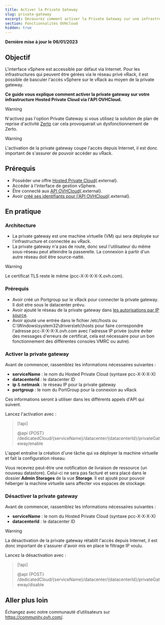 ```yaml
---
title: Activer la Private Gateway
slug: private-gateway
excerpt: Découvrez comment activer la Private Gateway sur une infrastructure Hosted Private Cloud
section: Fonctionnalités OVHcloud
hidden: true
---
```


**Dernière mise à jour le 06/01/2023**

## Objectif

L'interface vSphere est accessible par défaut via Internet. Pour les infrastructures qui peuvent être gérées via le réseau privé vRack, il est possible de basculer l'accès vSphere sur le vRack au moyen de la private gateway.

**Ce guide vous explique comment activer la private gateway sur votre infrastructure Hosted Private Cloud via l'API OVHCloud.**


> [!warning]
> N'activez pas l'option Private Gateway si vous utilisez la solution de plan de reprise d'activité [Zerto](https://www.ovhcloud.com/fr/enterprise/products/hosted-private-cloud/zerto/) car cela provoquerait un dysfonctionnement de Zerto.
>


> [!warning]
>
> L'activation de la private gateway coupe l'accès depuis Internet, il est donc important de s'assurer de pouvoir accéder au vRack.
>



## Prérequis

* Posséder une offre [Hosted Private Cloud](https://www.ovh.com/fr/private-cloud/){.external}.
* Accéder à l’interface de gestion vSphere.
* Être connecté aux [API OVHCloud](https://api.ovh.com/){.external}.
* Avoir [créé ses identifiants pour l'API OVHCloud](https://docs.ovh.com/gb/en/api/first-steps-with-ovh-api/){.external}.

## En pratique

### Architecture

* La private gateway est une machine virtuelle (VM) qui sera déployée sur l'infrastructure et connectée au vRack.
* La private gateway n'a pas de route, donc seul l'utilisateur du même sous-réseau peut atteindre la passerelle. La connexion à partir d'un autre réseau doit être source-natté.

> [!warning]
>
> Le certificat TLS reste le même (pcc-X-X-X-X-X.ovh.com).
>

### Prérequis

* Avoir créé un Portgroup sur le vRack pour connecter la private gateway. Il doit etre sous le datacenter prévu.
* Avoir ajouté le réseau de la private gateway dans [les autorisations par IP source](https://docs.ovh.com/fr/private-cloud/manager-ovh-private-cloud/).
* Avoir ajouté une entrée dans le fichier /etc/hosts ou C:\Windows\system32\drivers\etc\hosts pour faire correspondre l'adresse pcc-X-X-X-X.ovh.com avec l'adresse IP privée (outre éviter des messages d'erreurs de certificat, cela est nécessaire pour un bon fonctionnement des différentes consoles VMRC ou autre).

### Activer la private gateway

Avant de commencer, rassemblez les informations nécessaires suivantes :

- **serviceName** : le nom du Hosted Private Cloud (syntaxe pcc-X-X-X-X)
- **datacenterId** : le datacenter ID
- **ip** & **netmask** : le réseau IP pour la private gateway
- **portgroup** : le nom du PortGroup pour la connexion au vRack

Ces informations seront à utiliser dans les différents appels d'API qui suivent.

Lancez l'activation avec :

> [!api]
>
> @api {POST} /dedicatedCloud/{serviceName}/datacenter/{datacenterId}/privateGateway/enable
>

L'appel entraîne la création d'une tâche qui va déployer la machine virtuelle et fait la configuration réseau.

Vous recevrez peut-être une notification de livraison de ressource (un nouveau datastore). Celui-ci ne sera pas facturé et sera placé dans le dossier **Admin Storages** de la vue **Storage**. Il est ajouté pour pouvoir héberger la machine virtuelle sans affecter vos espaces de stockage.

### Désactiver la private gateway

Avant de commencer, rassemblez les informations nécessaires suivantes :

- **serviceName** : le nom du Hosted Private Cloud (syntaxe pcc-X-X-X-X)
- **datacenterId** : le datacenter ID

> [!warning]
>
> La désactivation de la private gateway rétablit l'accès depuis Internet, il est donc important de s'assurer d'avoir mis en place le filtrage IP voulu.
>

Lancez la désactivation avec :

> [!api]
>
> @api {POST} /dedicatedCloud/{serviceName}/datacenter/{datacenterId}/privateGateway/disable
>

## Aller plus loin

Échangez avec notre communauté d’utilisateurs sur <https://community.ovh.com/>.
